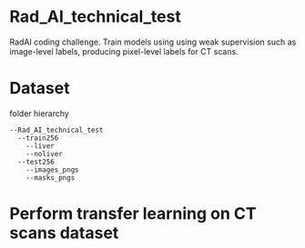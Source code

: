# Rad_AI_technical_test
RadAI coding challenge. Train models using using weak supervision such as image-level labels, producing pixel-level labels for CT scans.

# Dataset
folder hierarchy
```
--Rad_AI_technical_test 
  --train256 
    --liver 
    --noliver 
  --test256 
    --images_pngs 
    --masks_pngs 
 ```
# Perform transfer learning on CT scans dataset

